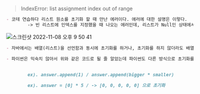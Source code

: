 > IndexError: list assignment index out of range

```markdown
- 코테 연습하다 리스트 원소를 초기화 할 때 만난 에러이다. 에러에 대한 설명은 이렇다.
		-> 빈 리스트에 인덱스를 지정했을 때 나오는 에러인데, 리스트가 Null인 상태에서 인덱스를 지정했으므로 에러가 발생하는 것.
```

![스크린샷 2022-11-08 오후 9 50 41](https://user-images.githubusercontent.com/91196025/200572132-6ec5f622-ae10-4562-a9c0-c01a943ba06c.png)
```markdown
- 자바에서는 배열(리스트)을 선언함과 동시에 초기화를 하거나, 초기화를 하지 않더라도 배열의 크기를 할당하면 7,8 번째와 동일한 코드를 작성했을 시 에러가 발생하지 않는다.

- 파이썬은 익숙치 않아서 위와 같은 코드로 될 줄 알았는데 파이썬도 다른 방식으로 초기화를 해줌으로 에러를 발생시키지 않게 하거나 리스트의 내장 메서드인 append() 메서드를 사용하여 해결 가능하다.


		ex). answer.append(1) / answer.append(bigger * smaller)
				
		ex). answer = [0] * 5 / -> [0, 0, 0, 0, 0] 으로 초기화
```

